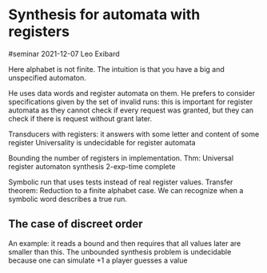 # Synthesis for automata with registers

#seminar 2021-12-07
Leo Exibard

Here alphabet is not finite. The intuition is that you have a big and
unspecified automaton.

He uses data words and register automata on them.
He prefers to consider specifications given by the set of invalid runs: this is
important for register automata as they cannot check if every request was
granted, but they can check if there is request without grant later.

Transducers with registers: it answers with some letter and content of some
register
Universality is undecidable for register automata

Bounding the number of registers in implementation.
Thm: Universal register automaton synthesis 2-exp-time complete

Symbolic run that uses tests instead of real register values.
Transfer theorem: Reduction to a finite alphabet case. We can recognize when a
symbolic word describes a true run.

## The case of discreet order
An example: it reads a bound and then requires that all values later are smaller
than this. 
The unbounded synthesis problem is undecidable because one can simulate +1 a
player guesses a value 
